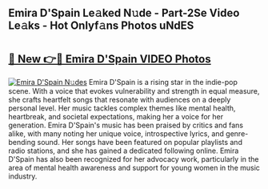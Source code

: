 ## Emira D'Spain Le𝚊ked N𝚞de - Part-2Se Video Le𝚊ks - Hot Onlyf𝚊ns Photos uNdES

# <h2><a href="http://ab33562.deff.icu/?id=Emira+D%27Spain">🔗 New 👉🔴 Emira D'Spain VIDEO Photos</a></h2>

[![Emira D'Spain N𝚞des](https://i.imgur.com/rIISA9y.gif)](http://ab33562.deff.icu/?id=Emira+D%27Spain)
Emira D'Spain is a rising star in the indie-pop scene. With a voice that evokes vulnerability and strength in equal measure, she crafts heartfelt songs that resonate with audiences on a deeply personal level. Her music tackles complex themes like mental health, heartbreak, and societal expectations, making her a voice for her generation. Emira D'Spain's music has been praised by critics and fans alike, with many noting her unique voice, introspective lyrics, and genre-bending sound. Her songs have been featured on popular playlists and radio stations, and she has gained a dedicated following online. Emira D'Spain has also been recognized for her advocacy work, particularly in the area of mental health awareness and support for young women in the music industry.
